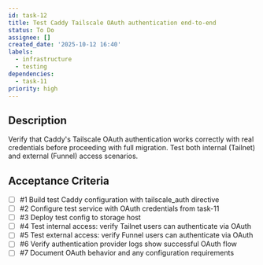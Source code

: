 ```yaml
---
id: task-12
title: Test Caddy Tailscale OAuth authentication end-to-end
status: To Do
assignee: []
created_date: '2025-10-12 16:40'
labels:
  - infrastructure
  - testing
dependencies:
  - task-11
priority: high
---
```


## Description

<!-- SECTION:DESCRIPTION:BEGIN -->
Verify that Caddy's Tailscale OAuth authentication works correctly with real credentials before proceeding with full migration. Test both internal (Tailnet) and external (Funnel) access scenarios.
<!-- SECTION:DESCRIPTION:END -->

## Acceptance Criteria
<!-- AC:BEGIN -->
- [ ] #1 Build test Caddy configuration with tailscale_auth directive
- [ ] #2 Configure test service with OAuth credentials from task-11
- [ ] #3 Deploy test config to storage host
- [ ] #4 Test internal access: verify Tailnet users can authenticate via OAuth
- [ ] #5 Test external access: verify Funnel users can authenticate via OAuth
- [ ] #6 Verify authentication provider logs show successful OAuth flow
- [ ] #7 Document OAuth behavior and any configuration requirements
<!-- AC:END -->
